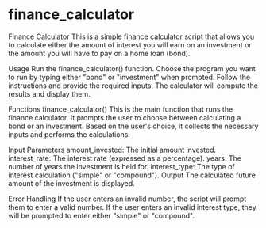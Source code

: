 # finance_calculator
Finance Calculator
This is a simple finance calculator script that allows you to calculate either the amount of interest you will earn on an investment or the amount you will have to pay on a home loan (bond).

Usage
Run the finance_calculator() function.
Choose the program you want to run by typing either "bond" or "investment" when prompted.
Follow the instructions and provide the required inputs.
The calculator will compute the results and display them.

Functions
finance_calculator()
This is the main function that runs the finance calculator. It prompts the user to choose between calculating a bond or an investment. Based on the user's choice, it collects the necessary inputs and performs the calculations.


Input Parameters
amount_invested: The initial amount invested.
interest_rate: The interest rate (expressed as a percentage).
years: The number of years the investment is held for.
interest_type: The type of interest calculation ("simple" or "compound").
Output
The calculated future amount of the investment is displayed.

Error Handling
If the user enters an invalid number, the script will prompt them to enter a valid number.
If the user enters an invalid interest type, they will be prompted to enter either "simple" or "compound".
